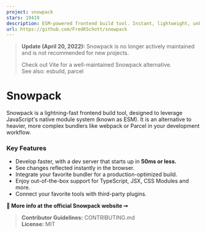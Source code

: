 ```yaml
---
project: snowpack
stars: 19419
description: ESM-powered frontend build tool. Instant, lightweight, unbundled development. ✌️
url: https://github.com/FredKSchott/snowpack
---
```


> **Update (April 20, 2022):** Snowpack is no longer actively maintained and is not recommended for new projects.
> 
> Check out Vite for a well-maintained Snowpack alternative.  
> See also: esbuild, parcel

Snowpack
========

Snowpack is a lightning-fast frontend build tool, designed to leverage JavaScript's native module system (known as ESM). It is an alternative to heavier, more complex bundlers like webpack or Parcel in your development workflow.

### Key Features

-   Develop faster, with a dev server that starts up in **50ms or less.**
-   See changes reflected instantly in the browser.
-   Integrate your favorite bundler for a production-optimized build.
-   Enjoy out-of-the-box support for TypeScript, JSX, CSS Modules and more.
-   Connect your favorite tools with third-party plugins.

**💁 More info at the official Snowpack website ➞**

  

> **Contributor Guidelines:** CONTRIBUTING.md  
> **License:** MIT
